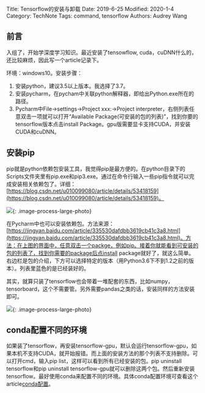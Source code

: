 Title: Tensorflow的安装与卸载
Date: 2019-6-25
Modified: 2020-1-4
Category: TechNote
Tags: command, tensorflow
Authors: Audrey Wang

## 前言

入组了，开始学深度学习知识。最近安装了tensowflow, cuda，cuDNN什么的，还比较麻烦，因此写一个article记录下。

环境：windows10。安装步骤：
1. 安装python，建议3.5以上版本。我选择了3.7。
2. 安装pycharm，在pycham中关联python解释器，即给出Python.exe所在的路径。
3. Pycharm中File->settings->Project xxx:->Project interpreter，右侧列表任意双击一项就可以打开“Available Package(可安装的包的列表)”，找到你要的tensorflow版本点击install Package。gpu版需要显卡支持CUDA，并安装CUDA和cuDNN。

## 安装pip
pip就是python依赖包安装工具，我觉得pip是最方便的。在python目录下的Scripts文件夹里有pip.exe和pip3.exe。通过在命令行输入一些pip指令就可以完成安装相关依赖包了。详细：[https://blog.csdn.net/u010099080/article/details/53418159](https://blog.csdn.net/u010099080/article/details/53418159)。

![]({static}/pictures/6.png){: .image-process-large-photo}

在Pycharm中也可以安装依赖包。方法来源：[https://jingyan.baidu.com/article/335530dafdbb3619cb41c3a8.html](https://jingyan.baidu.com/article/335530dafdbb3619cb41c3a8.html)。方法：在上图的界面中，任意双击一个packge，例如pip。接着你就能看到可安装的包的列表了，找到你需要的package后点install package就好了，就这么简单。右边栏是包的介绍，下方可以选择特定的版本（用Python3.6下不到1.2之前的版本）。列表里蓝色的是已经装好的。

其实，就算只装了tensorflow也会带着一堆配套的东西，比如numpy，tensorboard，这个不需要管。另外需要pandas之类的话，安装同样的方法安装即可。

![]({static}/pictures/7.png){: .image-process-large-photo}

## conda配置不同的环境
如果装了tensorflow，再安装tensorflow-gpu，默认会运行tensorflow-gpu，如果本机不支持CUDA，就开始报错。而上面的安装方法的那个列表不支持删除。可以打开cmd，输入pip list，这样可以看到所有已经安装的包。pip uninstall tensorflow和pip uninstall tensorflow-gpu就可以删除这两个包。然后重新安装tensorflow。最好使用conda来配置不同的环境。具体conda配置环境可查看这个article[conda配置]({filename}/blog_server_config_conda.md)。